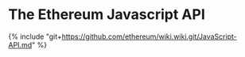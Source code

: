 # The Ethereum Javascript API

{% include "git+https://github.com/ethereum/wiki.wiki.git/JavaScript-API.md" %}